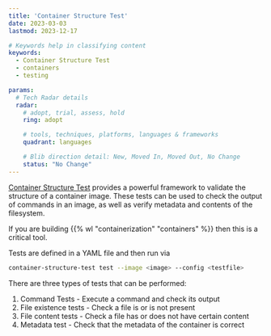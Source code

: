 ```yaml
---
title: 'Container Structure Test'
date: 2023-03-03
lastmod: 2023-12-17

# Keywords help in classifying content
keywords:
  - Container Structure Test
  - containers
  - testing

params:
  # Tech Radar details
  radar:
    # adopt, trial, assess, hold
    ring: adopt

    # tools, techniques, platforms, languages & frameworks
    quadrant: languages

    # Blib direction detail: New, Moved In, Moved Out, No Change
    status: "No Change"
---
```


[Container Structure Test](https://github.com/GoogleContainerTools/container-structure-test) provides a powerful framework to validate the structure of a container image. These tests can be used to check the output of commands in an image, as well as verify metadata and contents of the filesystem.

If you are building {{% wl "containerization" "containers" %}} then this is a critical tool.

<!--more-->

Tests are defined in a YAML file and then run via

```bash
container-structure-test test --image <image> --config <testfile>
```

There are three types of tests that can be performed:

1. Command Tests - Execute a command and check its output
2. File existence tests - Check a file is or is not present
3. File content tests - Check a file has or does not have certain content
4. Metadata test - Check that the metadata of the container is correct
